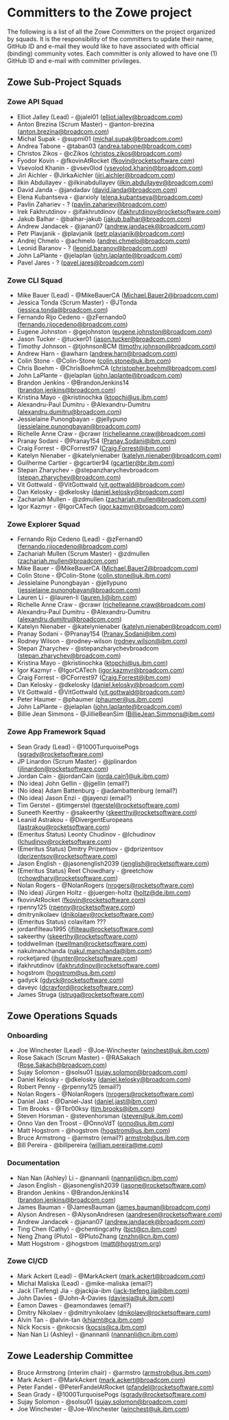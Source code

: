 # Committers to the Zowe project

The following is a list of all the Zowe Committers on the project organized by squads. It is the responsibility of the committers to update their name, GitHub ID and e-mail they would like to have associated with official (binding) community votes. Each committer is only allowed to have one (1) GitHub ID and e-mail with committer privileges.

## Zowe Sub-Project Squads

### Zowe API Squad

- Elliot Jalley (Lead) - @jalel01 (elliot.jalley@broadcom.com)
- Anton Brezina (Scrum Master) - @anton-brezina (anton.brezina@broadcom.com)
- Michal Supak - @supmi01 (michal.supak@broadcom.com)
- Andrea Tabone - @taban03 (andrea.tabone@broadcom.com)
- Christos Zikos - @cZikos (christos.zikos@broadcom.com)
- Fyodor Kovin - @fkovinAtRocket (fkovin@rocketsoftware.com)
- Vsevolod Khanin - @vsev0lod (vsevolod.khanin@broadcom.com)
- Jiri Aichler - @JirkaAichler (jiri.aichler@broadcom.com)
- Ilkin Abdullayev - @ilkinabdullayev (ilkin.abdullayev@broadcom.com)
- David Janda - @jandadav (david.janda@broadcom.com)
- Elena Kubantseva - @arxioly (elena.kubantseva@broadcom.com)
- Pavlin Zahariev - ? (pavlin.zahariev@broadcom.com)
- Irek Fakhrutdinov - @ifakhrutdinov (ifakhrutdinov@rocketsoftware.com)
- Jakub Balhar - @balhar-jakub (jakub.balhar@broadcom.com)
- Andrew Jandacek - @janan07 (andrew.jandacek@broadcom.com)
- Petr Plavjanik - @plavjanik (petr.plavjanik@broadcom.com)
- Andrej Chmelo - @achmelo (andrej.chmelo@broadcom.com)
- Leonid Baranov - ? (leonid.baranov@broadcom.com)
- John LaPlante - @jelaplan (john.laplante@broadcom.com)
- Pavel Jares - ? (pavel.jares@broadcom.com)

### Zowe CLI Squad

- Mike Bauer (Lead) - @MikeBauerCA (Michael.Bauer2@broadcom.com)
- Jessica Tonda (Scrum Master) - @JTonda (jessica.tonda@broadcom.com)
- Fernando Rijo Cedeno - @zFernando0 (fernando.rijocedeno@broadcom.com)
- Eugene Johnston - @gejohnston (eugene.johnston@broadcom.com)
- Jason Tucker - @tucker01 (jason.tucker@broadcom.com)
- Timothy Johnson - @tjohnsonBCM (timothy.johnson@broadcom.com)
- Andrew Harn - @awharn (andrew.harn@broadcom.com)
- Colin Stone - @Colin-Stone (colin.stone@uk.ibm.com)
- Chris Boehm - @ChrisBoehmCA (christopher.boehm@broadcom.com)
- John LaPlante - @jelaplan (john.laplante@broadcom.com)
- Brandon Jenkins - @BrandonJenkins14 (brandon.jenkins@broadcom.com)
- Kristina Mayo - @kristinochka (ktopchi@us.ibm.com)
- Alexandru-Paul Dumitru - @Alexandru-Dumitru (alexandru.dumitru@broadcom.com)
- Jessielaine Punongbayan - @jellypuno (jessielaine.punongbayan@broadcom.com)
- Richelle Anne Craw - @crawr (richelleanne.craw@broadcom.com)
- Pranay Sodani - @Pranay154 (Pranay.Sodani@ibm.com)
- Craig Forrest - @CForrest97 (Craig.Forrest@ibm.com)
- Katelyn Nienaber - @katelynienaber (katelyn.nienaber@broadcom.com)
- Guilherme Cartier - @gcartier94 (gcartier@br.ibm.com)
- Stepan Zharychev - @stepanzharychevbroadcom (stepan.zharychev@broadcom.com)
- Vit Gottwald - @VitGottwald (vit.gottwald@broadcom.com)
- Dan Kelosky - @dkelosky (daniel.kelosky@broadcom.com)
- Zachariah Mullen - @zdmullen (zachariah.mullen@broadcom.com)
- Igor Kazmyr - @IgorCATech (igor.kazmyr@broadcom.com)

### Zowe Explorer Squad

- Fernando Rijo Cedeno (Lead) - @zFernand0 (fernando.rijocedeno@broadcom.com)
- Zachariah Mullen (Scrum Master) - @zdmullen (zachariah.mullen@broadcom.com)
- Mike Bauer - @MikeBauerCA (Michael.Bauer2@broadcom.com)
- Colin Stone - @Colin-Stone (colin.stone@uk.ibm.com)
- Jessielaine Punongbayan - @jellypuno (jessielaine.punongbayan@broadcom.com)
- Lauren Li - @lauren-li (lauren.li@ibm.com)
- Richelle Anne Craw - @crawr (richelleanne.craw@broadcom.com)
- Alexandru-Paul Dumitru - @Alexandru-Dumitru (alexandru.dumitru@broadcom.com)
- Katelyn Nienaber - @katelynienaber (katelyn.nienaber@broadcom.com)
- Pranay Sodani - @Pranay154 (Pranay.Sodani@ibm.com)
- Rodney Wilson - @rodney-wilson (rodney.wilson@ibm.com)
- Stepan Zharychev - @stepanzharychevbroadcom (stepan.zharychev@broadcom.com)
- Kristina Mayo - @kristinochka (ktopchi@us.ibm.com)
- Igor Kazmyr - @IgorCATech (igor.kazmyr@broadcom.com)
- Craig Forrest - @CForrest97 (Craig.Forrest@ibm.com)
- Dan Kelosky - @dkelosky (daniel.kelosky@broadcom.com)
- Vit Gottwald - @VitGottwald (vit.gottwald@broadcom.com)
- Peter Haumer - @phaumer (phaumer@us.ibm.com)
- John LaPlante - @jelaplan (john.laplante@broadcom.com)
- Billie Jean Simmons - @JillieBeanSim (BillieJean.Simmons@ibm.com)

### Zowe App Framework Squad 

- Sean Grady (Lead) - @1000TurquoisePogs (sgrady@rocketsoftware.com)
- JP Linardon (Scrum Master) - @jplinardon (jlinardon@rocketsoftware.com)
- Jordan Cain - @jordanCain (jorda.cain1@uk.ibm.com)
- (No idea) John Gellin - @jgellin (email?)
- (No idea) Adam Battenburg - @adambattenburg (email?)
- (No idea) Jason Enzi - @jayenzi (email?)
- Tim Gerstel - @timgerstel (tgerstel@rocketsoftware.com)
- Suneeth Keerthy - @sakeerthy (skeerthy@rocketsoftware.com)
- Leanid Astrakou - @DivergentEuropeans (lastrakou@rocketsoftware.com)
- (Emeritus Status) Leonty Chudinov - @lchudinov (lchudinov@rocketsoftware.com)
- (Emeritus Status) Dmitry Prizentsov - @dprizentsov (dprizentsov@rocketsoftware.com)
- Jason English - @jasonenglish2039 (jenglish@rocketsoftware.com)
- (Emeritus Status) Reet Chowdhary - @reetchow (rchowdhary@rocketsoftware.com)
- Nolan Rogers - @NolanRogers (nrogers@rocketsoftware.com)
- (No idea) Jürgen Holtz - @juergen-holtz (holtz@de.ibm.com)
- fkovinAtRocket (fkovin@rocketsoftware.com)
- rpenny125 (rpenny@rocketsoftware.com)
- dmitrynikolaev (dnikolaev@rocketsoftware.com)
- (Emeritus Status) colavitam ???
- jordanfilteau1995 (jfilteau@rocketsoftware.com)
- sakeerthy (skeerthy@rocketsoftware.com)
- toddwellman (twellman@rocketsoftware.com)
- nakulmanchanda (nakul.manchanda@ibm.com)
- rocketjared (jhunter@rocketsoftware.com)
- ifakhrutdinov (ifakhrutdinov@rocketsoftware.com)
- hogstrom (hogstrom@us.ibm.com)
- gadyck (gdyck@rocketsoftware.com)
- daveyc (dcrayford@rocketsoftware.com)
- James Struga (jstruga@rocketsoftware.com)

## Zowe Operations Squads

### Onboarding

- Joe Winchester (Lead) - @Joe-Winchester (winchest@uk.ibm.com)
- Rose Sakach (Scrum Master) - @RASakach (Rose.Sakach@broadcom.com)
- Sujay Solomon - @solsu01 (sujay.solomon@broadcom.com)
- Daniel Kelosky - @dkelosky (daniel.kelosky@broadcom.com)
- Robert Penny - @rpenny125 (email?)
- Nolan Rogers - @NolanRogers (nrogers@rocketsoftware.com)
- Daniel Jast - @Daniel-Jast (daniel.jast@ibm.com)
- Tim Brooks - @Tbr00ksy (tim.brooks@ibm.com)
- Steven Horsman - @stevenhorsman (steven@uk.ibm.com)
- Onno Van den Troost - @OnnoVdT (onno@us.ibm.com)
- Matt Hogstrom - @hogstrom (hogstrom@us.ibm.com)
- Bruce Armstrong - @armstro (email?) armstrob@us.ibm.com
- Bill Pereira - @billpereira (william.pereira@me.com)

### Documentation

- Nan Nan (Ashley) Li - @nannanli (nannanli@cn.ibm.com)
- Jason English - @jasonenglish2039 (jasone@rocketsoftware.com)
- Brandon Jenkins - @BrandonJenkins14 (brandon.jenkins@broadcom.com)
- James Bauman - @JamesBauman (james.bauman@broadcom.com)
- Alyson Andresen - @AlysonAndresen (aandresen@rocketsoftware.com)
- Andrew Jandacek - @janan07 (andrew.jandacek@broadcom.com)
- Ting Chen (Cathy) - @chentingcathy (bjct@cn.ibm.com)
- Neng Zhang (Pluto) - @PlutoZhang (znzhn@cn.ibm.com)
- Matt Hogstrom - @hogstrom (matt@hogstrom.org)

### Zowe CI/CD

- Mark Ackert (Lead) - @MarkAckert (mark.ackert@broadcom.com)
- Michal Maliska (Lead) - @mike-maliska (email?)
- Jack (Tiefeng) Jia - @jackjia-ibm (jack-tiefeng.jia@ibm.com)
- John Davies - @John-A-Davies (daviesja@uk.ibm.com)
- Eamon Dawes - @eamondawes (email?)
- Dmitry Nikolaev - @dmitrynikolaev (dnikolaev@rocketsoftware.com)
- Alvin Tan - @alvin-tan (khiamt@ca.ibm.com)
- Nick Kocsis - @nkocsis (kocsis@ca.ibm.com)
- Nan Nan Li (Ashley) - @nannanli (nannanli@cn.ibm.com)

## Zowe Leadership Committee

- Bruce Armstrong (interim chair) - @armstro (armstrob@us.ibm.com)
- Mark Ackert - @MarkAckert (mark.ackert@broadcom.com)
- Peter Fandel - @PeterFandelAtRocket (pfandel@rocketsoftware.com)
- Sean Grady - @1000TurquoisePogs (sgrady@rocketsoftware.com)
- Sujay Solomon - @solsu01 (sujay.solomon@broadcom.com)
- Joe Winchester - @Joe-Winchester (winchest@uk.ibm.com)
